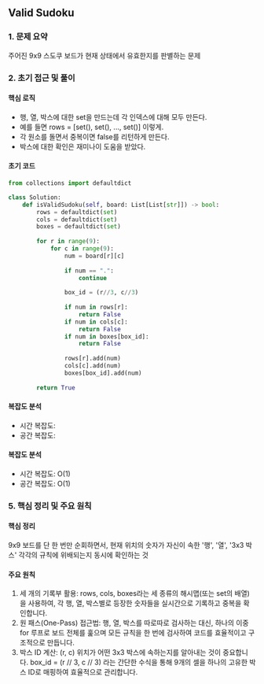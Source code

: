 ## Valid Sudoku

### 1. 문제 요약

주어진 9x9 스도쿠 보드가 현재 상태에서 유효한지를 판별하는 문제

### 2. 초기 접근 및 풀이

#### 핵심 로직

- 행, 열, 박스에 대한 set을 만드는데 각 인덱스에 대해 모두 만든다.
- 예를 들면 rows = [set(), set(), ..., set()] 이렇게.
- 각 원소를 돌면서 중복이면 false를 리턴하게 만든다.
- 박스에 대한 확인은 재미나이 도움을 받았다.

#### 초기 코드
```python
from collections import defaultdict

class Solution:
    def isValidSudoku(self, board: List[List[str]]) -> bool:
        rows = defaultdict(set)
        cols = defaultdict(set)
        boxes = defaultdict(set)
        
        for r in range(9):
            for c in range(9):
                num = board[r][c]
                
                if num == ".":
                    continue
                    
                box_id = (r//3, c//3)
                
                if num in rows[r]:
                    return False
                if num in cols[c]:
                    return False
                if num in boxes[box_id]:
                    return False
                
                rows[r].add(num)
                cols[c].add(num)
                boxes[box_id].add(num)
                
        return True
```

#### 복잡도 분석

- 시간 복잡도:
- 공간 복잡도:

#### 복잡도 분석

- 시간 복잡도: O(1)
- 공간 복잡도: O(1)

### 5. 핵심 정리 및 주요 원칙

#### 핵심 정리
9x9 보드를 단 한 번만 순회하면서, 현재 위치의 숫자가 자신이 속한 '행', '열', '3x3 박스' 각각의 규칙에 위배되는지 동시에 확인하는 것

#### 주요 원칙

1. 세 개의 기록부 활용: rows, cols, boxes라는 세 종류의 해시맵(또는 set의 배열)을 사용하여, 각 행, 열, 박스별로 등장한 숫자들을 실시간으로 기록하고 중복을 확인합니다.
2. 원 패스(One-Pass) 접근법: 행, 열, 박스를 따로따로 검사하는 대신, 하나의 이중 for 루프로 보드 전체를 훑으며 모든 규칙을 한 번에 검사하여 코드를 효율적이고 구조적으로 만듭니다.
3. 박스 ID 계산: (r, c) 위치가 어떤 3x3 박스에 속하는지를 알아내는 것이 중요합니다. box_id = (r // 3, c // 3) 라는 간단한 수식을 통해 9개의 셀을 하나의 고유한 박스 ID로 매핑하여 효율적으로 관리합니다.